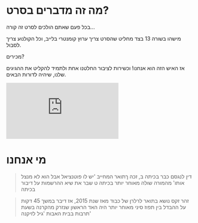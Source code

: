 ---
---

# מה זה מדברים בסרט?
בכל פעם שאתם הולכים לסרט זה קורה...

מישהו בשורה 13 בצד מחליט שהסרט צריך ערוץ קומנטרי בלייב, וכל הקולנוע צריך לסבול.

מכירים?

אז האיש הזה הוא אנחנו! וכשירות לציבור החלטנו אחת ולתמיד להקליט את ההגיגים שלנו, שיהיה לדורות הבאים.

<div class="video-container">
<iframe src="https://www.youtube.com/embed/8-KIk1s0CLo" frameborder="0" allowfullscreen></iframe>
</div>

#  מי אנחנו
> דין לנגסם
> כבר בכיתה ב, זכה ךתואר המחייב 'יש לו פוטנציאל אבל הוא לא מנצל אותו' מהמורה שולה
> מאוחר יותר בכיתה ט שבר את שיא ההרשמות על דיבור בכיתה

> זהר זקס
> נושא בתואר לרלרן של כבוד מאז שנת 2015, אז דיבר במשך 45 דקות על ההבדל בין תפוז סיני 
> מאוחר יותר היה האד הראשון שנזרק מהקרנה בשעת תרבות בבית האבות 'גיל לזיקנה'

